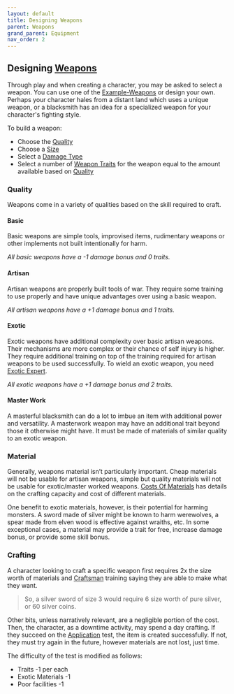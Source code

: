 ```yaml
---
layout: default
title: Designing Weapons
parent: Weapons
grand_parent: Equipment
nav_order: 2
---
```

## Designing [Weapons](Weapons)
Through play and when creating a character, you may be asked to select a weapon. You can use one of the [Example-Weapons](Example-Weapons) or design your own. Perhaps your character hales from a distant land which uses a unique weapon, or a blacksmith has an idea for a specialized weapon for your character's fighting style. 

To build a weapon:
- Choose the [Quality](#Quality)
- Choose a [Size](Weapons#Size)
- Select a [Damage Type](Weapons#Damage%20Type)
- Select a number of [Weapon Traits](Weapon-Traits) for the weapon equal to the amount available based on [Quality](#Quality)

### Quality
Weapons come in a variety of qualities based on the skill required to craft.
#### Basic
Basic weapons are simple tools, improvised items, rudimentary weapons or other implements not built intentionally for harm.

*All basic weapons have a -1 damage bonus and 0 traits.*

#### Artisan
Artisan weapons are properly built tools of war. They require some training to use properly and have unique advantages over using a basic weapon.

*All artisan weapons have a +1 damage bonus and 1 traits.*

#### Exotic
Exotic weapons have additional complexity over basic artisan weapons. Their mechanisms are more complex or their chance of self injury is higher. They require additional training on top of the training required for artisan weapons to be used successfully. To wield an exotic weapon, you need [Exotic Expert](Combat-Training#Exotic%20Expert).

*All exotic weapons have a +1 damage bonus and 2 traits.*

#### Master Work
A masterful blacksmith can do a lot to imbue an item with additional power and versatility. A masterwork weapon may have an additional trait beyond those it otherwise might have. It must be made of materials of similar quality to an exotic weapon.

### Material
Generally, weapons material isn’t particularly important. Cheap materials will not be usable for artisan weapons, simple but quality materials will not be usable for exotic/master worked weapons. [Costs Of Materials](Services#Costs%20Of%20Materials) has details on the crafting capacity and cost of different materials.

One benefit to exotic materials, however, is their potential for harming monsters. A sword made of silver might be known to harm werewolves, a spear made from elven wood is effective against wraiths, etc. In some exceptional cases, a material may provide a trait for free, increase damage bonus, or provide some skill bonus. 

### Crafting
A character looking to craft a specific weapon first requires 2x the size worth of materials and [Craftsman](Craftsman) training saying they are able to make what they want. 

> So, a silver sword of size 3 would require 6 size worth of pure silver, or 60 silver coins. 

Other bits, unless narratively relevant, are a negligible portion of the cost. Then, the character, as a downtime activity, may spend a day crafting. If they succeed on the [Application](Intelligence#Application) test, the item is created successfully. If not, they must try again in the future, however materials are not lost, just time. 

The difficulty of the test is modified as follows:
* Traits -1 per each
* Exotic Materials -1
* Poor facilities -1